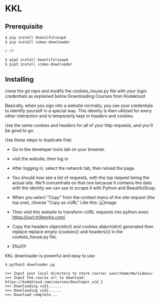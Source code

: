 # KKL

## Prerequisite
```bash
$ pip install beautifulsoup4
$ pip install vimeo-downloader

# OR

$ pip3 install beautifulsoup4
$ pip3 install vimeo-downloader
```

## Installing
 clone the git repo and modify the cookies_house.py file with your login credentials as explained below
Downloading Courses from Kodekloud

Basically, when you sign into a website normally, you use your credentials to identify yourself in a special way. This identity is then utilized for every other interaction and is temporarily kept in headers and cookies.

Use the same cookies and headers for all of your http requests, and you'll be good to go.

Use these steps to duplicate that:

- Go to the developer tools tab on your browser.
- visit the website, then log in
- After logging in, select the network tab, then reload the page.
- You should now see a list of requests, with the top request being the actual site. We'll concentrate on that one because it contains the data with the identity we can use to scrape it with Python and BeautifulSoup.
- When you select "Copy" from the context menu of the site request (the top one), choose "Copy as cURL"
Like this:
![image](https://user-images.githubusercontent.com/55334829/191348887-cecbb829-8fc5-4d8c-8976-afb5e028b323.png)

- Then visit this website to transform cURL requests into python ones: https://curl.trillworks.com/
- Copy the headers object(dict) and cookies object(dict) generated then replace  replace empty (cookies{} and headers{}) in the cookies_house.py file.
- ENJOY


KKL downloader is powerful and easy to use:

```bash
$ python3 downloader.py
```

```python3
>>> Input your local directory to store course: user/home/me/videos/
>>> Input the course url to download: https://kodekloud.com/courses/developer_vid_1
>>> Downloading vid1......
>>> Downloading vid2......
>>> Download complete...

```
